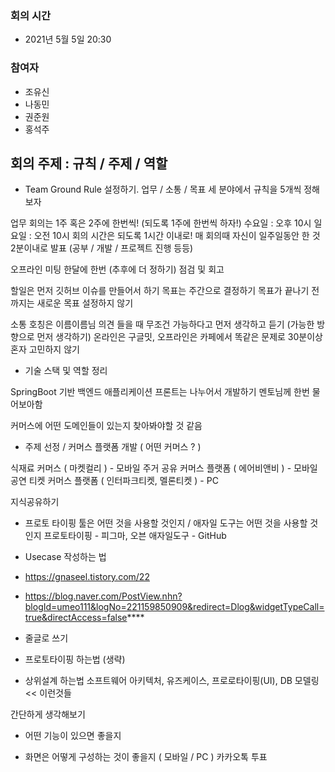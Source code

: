 ### 회의 시간
- 2021년 5월 5일 20:30

### 참여자
- 조유신
- 나동민
- 권준원
- 홍석주

## 회의 주제 : 규칙 / 주제 / 역할
- Team Ground Rule 설정하기. 업무 / 소통 / 목표 세 분야에서 규칙을 5개씩 정해보자

업무
회의는 1주 혹은 2주에 한번씩! (되도록 1주에 한번씩 하자!)
수요일 : 오후 10시
일요일 : 오전 10시
회의 시간은 되도록 1시간 이내로!
매 회의때 자신이 일주일동안 한 것 2분이내로 발표 (공부 / 개발 / 프로젝트 진행 등등)

오프라인 미팅 한달에 한번 (추후에 더 정하기)
점검 및 회고

할일은 먼저 깃허브 이슈를 만들어서 하기
목표는 주간으로 결정하기
목표가 끝나기 전까지는 새로운 목표 설정하지 않기

소통 
호칭은 이름이름님
의견 들을 때 무조건 가능하다고 먼저 생각하고 듣기 (가능한 방향으로 먼저 생각하기)
온라인은 구글밋, 오프라인은 카페에서
똑같은 문제로 30분이상 혼자 고민하지 않기


- 기술 스택 및 역할 정리

SpringBoot 기반 백엔드 애플리케이션
프론트는 나누어서 개발하기
멘토님께 한번 물어보아함

커머스에 어떤 도메인들이 있는지 찾아봐야할 것 같음

- 주제 선정 / 커머스 플랫폼 개발 ( 어떤 커머스 ? )

식재료 커머스 ( 마켓컬리 ) - 모바일
주거 공유 커머스 플랫폼 ( 에어비앤비 ) - 모바일
공연 티켓 커머스 플랫폼 ( 인터파크티켓, 멜론티켓 ) - PC

지식공유하기
- 프로토 타이핑 툴은 어떤 것을 사용할 것인지 / 애자일 도구는 어떤 것을 사용할 것인지
프로토타이핑 - 피그마, 오븐
애자일도구 - GitHub

- Usecase 작성하는 법
- https://gnaseel.tistory.com/22
- https://blog.naver.com/PostView.nhn?blogId=umeo111&logNo=221159850909&redirect=Dlog&widgetTypeCall=true&directAccess=false****
- 줄글로 쓰기

- 프로토타이핑 하는법 (생략)
- 상위설계 하는법
소프트웨어 아키텍처, 유즈케이스, 프로로타이핑(UI), DB 모델링 << 이런것들

간단하게 생각해보기
- 어떤 기능이 있으면 좋을지

- 화면은 어떻게 구성하는 것이 좋을지 ( 모바일 / PC )
카카오톡 투표 


